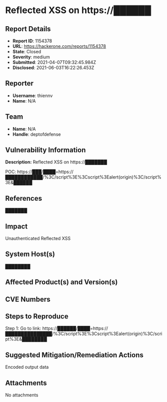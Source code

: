 # Reflected XSS on https://██████

## Report Details
- **Report ID**: 1154378
- **URL**: https://hackerone.com/reports/1154378
- **State**: Closed
- **Severity**: medium
- **Submitted**: 2021-04-07T09:32:45.984Z
- **Disclosed**: 2021-06-03T16:22:26.453Z

## Reporter
- **Username**: thiennv
- **Name**: N/A

## Team
- **Name**: N/A
- **Handle**: deptofdefense

## Vulnerability Information
**Description:**
Reflected XSS on https://███████

POC:
https://███/████=https://████████████/%3C/script%3E%3Cscript%3Ealert(origin)%3C/script%3E&██████
## References
███████

## Impact

Unauthenticated Reflected XSS

## System Host(s)
████████

## Affected Product(s) and Version(s)


## CVE Numbers


## Steps to Reproduce
Step 1: Go to link: https://██████/████=https://███████████████/%3C/script%3E%3Cscript%3Ealert(origin)%3C/script%3E&████████

## Suggested Mitigation/Remediation Actions
Encoded output data



## Attachments
No attachments
